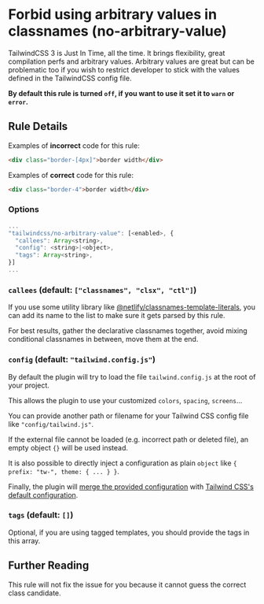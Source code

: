 # Forbid using arbitrary values in classnames (no-arbitrary-value)

TailwindCSS 3 is Just In Time, all the time. It brings flexibility, great compilation perfs and arbitrary values.
Arbitrary values are great but can be problematic too if you wish to restrict developer to stick with the values defined in the TailwindCSS config file.

**By default this rule is turned `off`, if you want to use it set it to `warn` or `error`.**

## Rule Details

Examples of **incorrect** code for this rule:

```html
<div class="border-[4px]">border width</div>
```

Examples of **correct** code for this rule:

```html
<div class="border-4">border width</div>
```

### Options

```js
...
"tailwindcss/no-arbitrary-value": [<enabled>, {
  "callees": Array<string>,
  "config": <string>|<object>,
  "tags": Array<string>,
}]
...
```

### `callees` (default: `["classnames", "clsx", "ctl"]`)

If you use some utility library like [@netlify/classnames-template-literals](https://github.com/netlify/classnames-template-literals), you can add its name to the list to make sure it gets parsed by this rule.

For best results, gather the declarative classnames together, avoid mixing conditional classnames in between, move them at the end.

### `config` (default: `"tailwind.config.js"`)

By default the plugin will try to load the file `tailwind.config.js` at the root of your project.

This allows the plugin to use your customized `colors`, `spacing`, `screens`...

You can provide another path or filename for your Tailwind CSS config file like `"config/tailwind.js"`.

If the external file cannot be loaded (e.g. incorrect path or deleted file), an empty object `{}` will be used instead.

It is also possible to directly inject a configuration as plain `object` like `{ prefix: "tw-", theme: { ... } }`.

Finally, the plugin will [merge the provided configuration](https://tailwindcss.com/docs/configuration#referencing-in-java-script) with [Tailwind CSS's default configuration](https://github.com/tailwindlabs/tailwindcss/blob/master/stubs/defaultConfig.stub.js).

### `tags` (default: `[]`)

Optional, if you are using tagged templates, you should provide the tags in this array.

## Further Reading

This rule will not fix the issue for you because it cannot guess the correct class candidate.
